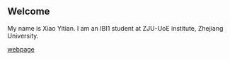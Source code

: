 ## Welcome 

My name is Xiao Yitian. 
I am an IBI1 student at ZJU-UoE institute, Zhejiang University.

[webpage](https://c.zju.edu.cn/) 
